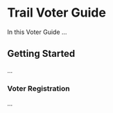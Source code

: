 # Trail Voter Guide

In this Voter Guide ...

## Getting Started

...

### Voter Registration

...



